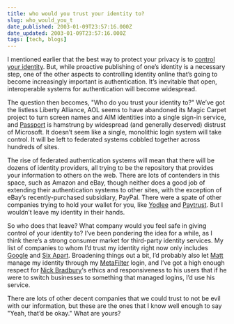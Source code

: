 ```yaml
---
title: who would you trust your identity to?
slug: who_would_you_t
date_published: 2003-01-09T23:57:16.000Z
date_updated: 2003-01-09T23:57:16.000Z
tags: [tech, blogs]
---
```


I mentioned earlier that the best way to protect your privacy is to [control your identity](http://www.dashes.com/anil/index.php?archives/004414.php). But, while proactive publishing of one’s identity is a necessary step, one of the other aspects to controlling identity online that’s going to become increasingly important is authentication. It’s inevitable that open, interoperable systems for authentication will become widespread.

The question then becomes, "Who do you trust your identity to?" We’ve got the listless Liberty Alliance, AOL seems to have abandoned its Magic Carpet project to turn screen names and AIM identities into a single sign-in service, and [Passport](http://www.dashes.com/anil/index.php?archives/002674.php) is hamstrung by widespread (and generally deserved) distrust of Microsoft. It doesn’t seem like a single, monolithic login system will take control. It will be left to federated systems cobbled together across hundreds of sites.

The rise of federated authentication systems will mean that there will be dozens of identity providers, all trying to be the repository that provides your information to others on the web. There are lots of contenders in this space, such as Amazon and eBay, though neither does a good job of extending their authentication systems to other sites, with the exception of eBay’s recently-purchased subsidiary, PayPal. There were a spate of other companies trying to hold your wallet for you, like [Yodlee](http://www.yodlee.com/) and [Paytrust](http://www.paytrust.com/). But I wouldn’t leave my identity in their hands.

So who does that leave? What company would you feel safe in giving control of your identity to? I’ve been pondering the idea for a while, as I think there’s a strong consumer market for third-party identity services. My list of companies to whom I’d trust my identity right now only includes [Google](http://www.google.com) and [Six Apart](http://www.sixapart.com). Broadening things out a bit, I’d probably also let [Matt](http://a.wholelottanothing.org) manage my identity through my [MetaFilter](http://www.metafilter.com) login, and I’ve got a high enough respect for [Nick Bradbury](http://www.bradsoft.com)‘s ethics and responsiveness to his users that if he were to switch businesses to something that managed logins, I’d use his service.

There are lots of other decent companies that we could trust to not be evil with our information, but these are the ones that I know well enough to say "Yeah, that’d be okay." What are yours?
